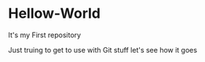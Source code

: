 # Hellow-World
It's my First repository

Just truing to get to use with Git stuff
let's see how it goes
